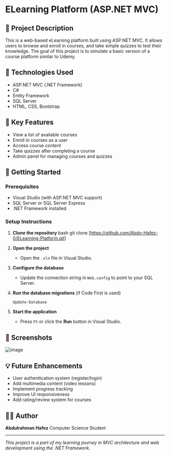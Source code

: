 # ELearning Platform (ASP.NET MVC)

## 📘 Project Description

This is a web-based eLearning platform built using ASP.NET MVC. It allows users to browse and enroll in courses, and take simple quizzes to test their knowledge. The goal of this project is to simulate a basic version of a course platform similar to Udemy.

## 🔧 Technologies Used

- ASP.NET MVC (.NET Framework)
- C#
- Entity Framework
- SQL Server
- HTML, CSS, Bootstrap

## 🎯 Key Features

- View a list of available courses
- Enroll in courses as a user
- Access course content
- Take quizzes after completing a course
- Admin panel for managing courses and quizzes

## 🚀 Getting Started

### Prerequisites

- Visual Studio (with ASP.NET MVC support)
- SQL Server or SQL Server Express
- .NET Framework installed

### Setup Instructions

1. **Clone the repository**
   bash
   git clone [https://github.com/Abdo-Hafez-0/ELearning-Platform.git]


2. **Open the project**

   * Open the `.sln` file in Visual Studio.

3. **Configure the database**

   * Update the connection string in `Web.config` to point to your SQL Server.

4. **Run the database migrations** (if Code First is used)

   ```bash
   Update-Database
   ```

5. **Start the application**

   * Press `F5` or click the **Run** button in Visual Studio.

## 📸 Screenshots

![image](https://github.com/user-attachments/assets/0a4be6cf-7d3f-4911-be84-165378191a7f)

## 💡 Future Enhancements

* User authentication system (register/login)
* Add multimedia content (video lessons)
* Implement progress tracking
* Improve UI responsiveness
* Add rating/review system for courses

## 👨‍💻 Author

**Abdulrahman Hafez**
Computer Science Student

---

*This project is a part of my learning journey in MVC architecture and web development using the .NET Framework.*

```

